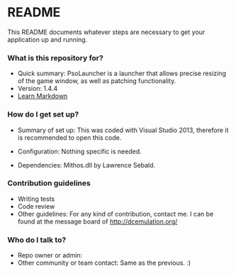 # README #

This README documents whatever steps are necessary to get your application up and running.

### What is this repository for? ###

* Quick summary:
PsoLauncher is a launcher that allows precise resizing of the game window, as well as patching functionality.
* Version:
1.4.4
* [Learn Markdown](https://bitbucket.org/tutorials/markdowndemo)

### How do I get set up? ###

* Summary of set up:
This was coded with Visual Studio 2013, therefore it is recommended to open this code.

* Configuration:
Nothing specific is needed.

* Dependencies:
Mithos.dll by Lawrence Sebald. 

### Contribution guidelines ###

* Writing tests
* Code review
* Other guidelines:
For any kind of contribution, contact me. I can be found at the message board of http://dcemulation.org/

### Who do I talk to? ###

* Repo owner or admin:
* Other community or team contact:
Same as the previous. :)